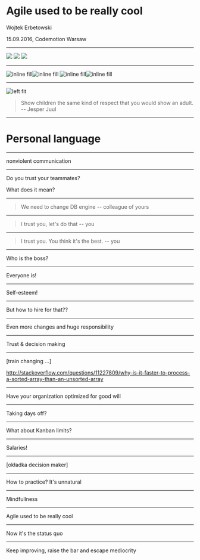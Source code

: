 # Agile used to be really cool

Wojtek Erbetowski

15.09.2016, Codemotion Warsaw

---
![](http://localhost:8000/images/boys1.jpg)
![](http://localhost:8000/images/boys2.jpg)
![](http://localhost:8000/images/boys3.jpg)

---
![inline fill](http://localhost:8000/images/lions2.jpg)![inline fill](http://localhost:8000/images/lions1.jpg)
![inline fill](http://localhost:8000/images/lions3.jpg)![inline fill](http://localhost:8000/images/lions4.jpg)

---
![left fit](http://localhost:8000/images/child1.jpg)

> Show children the same kind of respect that you would show an adult.
-- Jesper Juul

---
# Personal language

---
nonviolent communication

---
Do you trust your teammates?

What does it mean?

---

> We need to change DB engine
-- colleague of yours

---

> I trust you, let's do that
-- you

---


> I trust you. You think it's the best.
-- you

---
Who is the boss?

---
Everyone is!

---
Self-esteem!

---
But how to hire for that??

---
Even more changes and huge responsibility

---
Trust & decision making

---

[train changing ...]

http://stackoverflow.com/questions/11227809/why-is-it-faster-to-process-a-sorted-array-than-an-unsorted-array

---

Have your organization optimized for good will

---

Taking days off?

---

What about Kanban limits?

---

Salaries!

---

[okładka decision maker]

---

How to practice?
It's unnatural

---

Mindfullness

---

Agile used to be really cool

---

Now it's the status quo

---

Keep improving, raise the bar and escape mediocrity
